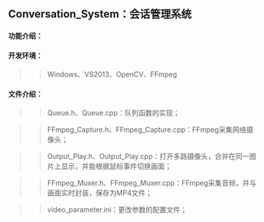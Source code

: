 ## Conversation_System：会话管理系统


#### 功能介绍：



#### 开发环境：

>> Windows、VS2013、OpenCV、FFmpeg <br>

#### 文件介绍：

>> Queue.h、Queue.cpp：队列函数的实现；<br>

>> FFmpeg_Capture.h、FFmpeg_Capture.cpp：FFmpeg采集网络摄像头；<br>

>> Output_Play.h、Output_Play.cpp：打开多路摄像头，合并在同一图片上显示，并能根据鼠标事件切换画面；<br>

>> FFmpeg_Muxer.h、FFmpeg_Muxer.cpp：FFmpeg采集音频，并与画面实时封装，保存为MP4文件；<br>

>> video_parameter.ini：更改参数的配置文件；<br>
